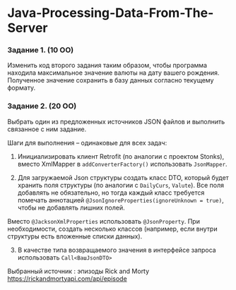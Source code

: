 # Java-Processing-Data-From-The-Server

### **Задание 1. (10 ОО)**

Изменить код второго задания таким образом, чтобы программа находила максимальное значение валюты на дату вашего рождения. Полученное значение сохранить в базу данных согласно текущему формату.

### **Задание 2. (20 ОО)**

Выбрать один из предложенных источников JSON файлов и выполнить связанное с ним задание.

Шаги для выполнения – одинаковые для всех задач:

1. Инициализировать клиент Retrofit (по аналогии с проектом Stonks), вместо XmlMapper в `addConverterFactory()` использовать `JsonMapper`.

2. Для загружаемой Json структуры создать класс DTO, который будет хранить поля структуры (по аналогии с `DailyCurs`, `Valute`). Все поля добавлять не обязательно, но тогда каждый класс требуется помечать аннотацией `@JsonIgnoreProperties(ignoreUnknown = true)`, чтобы не добавлять лишних полей.

Вместо `@JacksonXmlProperties` использовать `@JsonProperty`. При необходимости, создать несколько классов (например, если внутри структуры есть вложенные списки данных).

3. В качестве типа возвращаемого значения в интерфейсе запроса использовать `Call<ВашJsonDTO>`

Выбранный источник : эпизоды Rick and Morty
https://rickandmortyapi.com/api/episode


